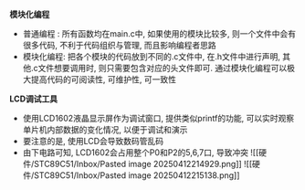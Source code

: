 **模块化编程**

- 普通编程 : 所有函数均在main.c中, 如果使用的模块比较多, 则一个文件中会有很多代码, 不利于代码组织与管理, 而且影响编程者思路
- 模块化编程: 把各个模块的代码放到不同的.c文件中, 在.h文件中进行声明, 其他.c文件想要调用时, 则只需要包含对应的头文件即可. 通过模块化编程可以极大提高代码的可阅读性, 可维护性, 可一致性

**LCD调试工具**
- 使用LCD1602液晶显示屏作为调试窗口, 提供类似printf的功能, 可以实时观察单片机内部数据的变化情况, 以便于调试和演示
- 要注意的是, 使用LCD会导致数码管乱码
- 由下电路可知, LCD1602会占用整个P0和P2的5,6,7口, 导致冲突
![[硬件/STC89C51/Inbox/Pasted image 20250412214929.png]]
![[硬件/STC89C51/Inbox/Pasted image 20250412215138.png]]




